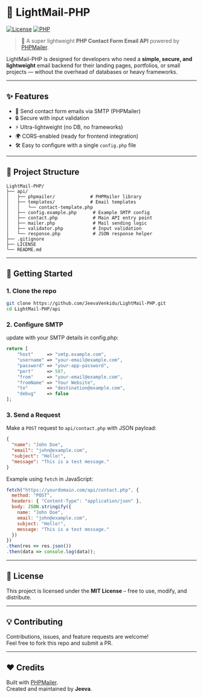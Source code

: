 # 🌟 LightMail-PHP

[![License](https://img.shields.io/badge/license-MIT-blue.svg)](LICENSE)
[![PHP](https://img.shields.io/badge/PHP-7.4%2B-777BB4.svg?logo=php&logoColor=white)](https://www.php.net/)

> 🚀 A super lightweight **PHP Contact Form Email API** powered by [PHPMailer](https://github.com/PHPMailer/PHPMailer).  

LightMail-PHP is designed for developers who need a **simple, secure, and lightweight** email backend for their landing pages, portfolios, or small projects — without the overhead of databases or heavy frameworks.  

---

## ✨ Features
- 📩 Send contact form emails via SMTP (PHPMailer)
- 🔒 Secure with input validation
- ⚡ Ultra-lightweight (no DB, no frameworks)
- 🌍 CORS-enabled (ready for frontend integration)
- 🛠 Easy to configure with a single `config.php` file

---

## 📂 Project Structure

```
LightMail-PHP/
├── api/
│   ├── phpmailer/             # PHPMailer library
│   ├── templates/             # Email templates
│   │   └── contact-template.php
│   ├── config.example.php      # Example SMTP config
│   ├── contact.php             # Main API entry point
│   ├── mailer.php              # Mail sending logic
│   ├── validator.php           # Input validation
│   └── response.php            # JSON response helper
├── .gitignore
├── LICENSE
└── README.md
```

---

## 🚀 Getting Started

### 1. Clone the repo
```bash
git clone https://github.com/JeevaVenkidu/LightMail-PHP.git
cd LightMail-PHP/api
```

### 2. Configure SMTP
update with your SMTP details in config.php:

```php
return [
    "host"     => "smtp.example.com",
    "username" => "your-email@example.com",
    "password" => "your-app-password",
    "port"     => 587,
    "from"     => "your-email@example.com",
    "fromName" => "Your Website",
    "to"       => "destination@example.com",
    "debug"    => false
];
```

### 3. Send a Request
Make a `POST` request to `api/contact.php` with JSON payload:

```json
{
  "name": "John Doe",
  "email": "john@example.com",
  "subject": "Hello!",
  "message": "This is a test message."
}
```

Example using `fetch` in JavaScript:
```js
fetch("https://yourdomain.com/api/contact.php", {
  method: "POST",
  headers: { "Content-Type": "application/json" },
  body: JSON.stringify({
    name: "John Doe",
    email: "john@example.com",
    subject: "Hello!",
    message: "This is a test message."
  })
})
.then(res => res.json())
.then(data => console.log(data));
```

---

## 📜 License

This project is licensed under the **MIT License** – free to use, modify, and distribute.

---

## 💡 Contributing

Contributions, issues, and feature requests are welcome!  
Feel free to fork this repo and submit a PR.

---

## ❤️ Credits

Built with [PHPMailer](https://github.com/PHPMailer/PHPMailer).  
Created and maintained by **Jeeva**.